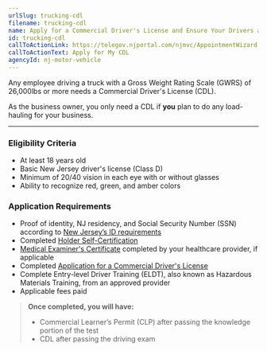```yaml
---
urlSlug: trucking-cdl
filename: trucking-cdl
name: Apply for a Commercial Driver's License and Ensure Your Drivers are Licensed
id: trucking-cdl
callToActionLink: https://telegov.njportal.com/njmvc/AppointmentWizard
callToActionText: Apply for My CDL
agencyId: nj-motor-vehicle
---
```

Any employee driving a truck with a Gross Weight Rating Scale (GWRS) of 26,000lbs or more needs a Commercial Driver's License (CDL). 

As the business owner, you only need a CDL if **you** plan to do any load-hauling for your business.

- - -

### Eligibility Criteria

* At least 18 years old
* Basic New Jersey driver's license (Class D)
* Minimum of 20/40 vision in each eye with or without glasses
* Ability to recognize red, green, and amber colors

### Application Requirements

* Proof of identity, NJ residency, and Social Security Number (SSN) according to [New Jersey’s ID requirements](https://www.state.nj.us/mvc/pdf/license/Standard_License_Sheet_Engl.pdf)
* Completed [Holder Self-Certification](https://www.state.nj.us/mvc/pdf/drivertopics/CDSC-1.pdf)
* [Medical Examiner's Certificate](https://www.state.nj.us/mvc/pdf/drivertopics/RA_4_1_a.pdf) completed by your healthcare provider, if applicable
* Completed [Application for a Commercial Driver's License](https://www.state.nj.us/mvc/pdf/license/BA-208C.pdf)
* Complete Entry-level Driver Training (ELDT), also known as Hazardous Materials Training, from an approved provider
* Applicable fees paid

> **Once completed, you will have:**
>
> * Commercial Learner’s Permit (CLP) after passing the knowledge portion of the test
> * CDL after passing the driving exam